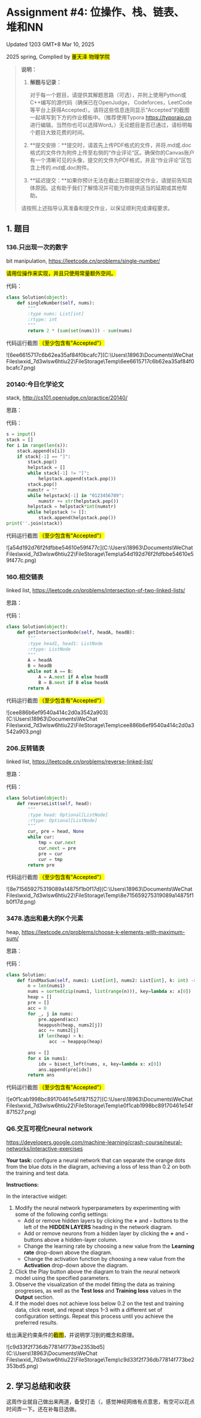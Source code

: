 # Assignment #4: 位操作、栈、链表、堆和NN

Updated 1203 GMT+8 Mar 10, 2025

2025 spring, Complied by <mark>董天泽 物理学院</mark>



> **说明：**
>
> 1. **解题与记录：**
>
>    对于每一个题目，请提供其解题思路（可选），并附上使用Python或C++编写的源代码（确保已在OpenJudge， Codeforces，LeetCode等平台上获得Accepted）。请将这些信息连同显示“Accepted”的截图一起填写到下方的作业模板中。（推荐使用Typora https://typoraio.cn 进行编辑，当然你也可以选择Word。）无论题目是否已通过，请标明每个题目大致花费的时间。
>
> 2. **提交安排：**提交时，请首先上传PDF格式的文件，并将.md或.doc格式的文件作为附件上传至右侧的“作业评论”区。确保你的Canvas账户有一个清晰可见的头像，提交的文件为PDF格式，并且“作业评论”区包含上传的.md或.doc附件。
>
> 3. **延迟提交：**如果你预计无法在截止日期前提交作业，请提前告知具体原因。这有助于我们了解情况并可能为你提供适当的延期或其他帮助。 
>
> 请按照上述指导认真准备和提交作业，以保证顺利完成课程要求。



## 1. 题目

### 136.只出现一次的数字

bit manipulation, https://leetcode.cn/problems/single-number/



<mark>请用位操作来实现，并且只使用常量额外空间。</mark>



代码：

```python
class Solution(object):
    def singleNumber(self, nums):
        """
        :type nums: List[int]
        :rtype: int
        """
        return 2 * (sum(set(nums))) - sum(nums)
```



代码运行截图 <mark>（至少包含有"Accepted"）</mark>

![6ee6615717c6b62ea35af84f0bcafc7](C:\Users\18963\Documents\WeChat Files\wxid_7d3wlsw6htiu22\FileStorage\Temp\6ee6615717c6b62ea35af84f0bcafc7.png)



### 20140:今日化学论文

stack, http://cs101.openjudge.cn/practice/20140/



思路：



代码：

```python
s = input()
stack = []
for i in range(len(s)):
    stack.append(s[i])
    if stack[-1] == "]":
        stack.pop()
        helpstack = []
        while stack[-1] != "[":
            helpstack.append(stack.pop())
        stack.pop()
        numstr = ""
        while helpstack[-1] in "0123456789":
            numstr += str(helpstack.pop())
        helpstack = helpstack*int(numstr)
        while helpstack != []:
            stack.append(helpstack.pop())
print(''.join(stack))
```



代码运行截图 <mark>（至少包含有"Accepted"）</mark>

![a54d192d76f2fdfbbe54610e59f477c](C:\Users\18963\Documents\WeChat Files\wxid_7d3wlsw6htiu22\FileStorage\Temp\a54d192d76f2fdfbbe54610e59f477c.png)



### 160.相交链表

linked list, https://leetcode.cn/problems/intersection-of-two-linked-lists/



思路：



代码：

```python
class Solution(object):
    def getIntersectionNode(self, headA, headB):
        """
        :type head1, head1: ListNode
        :rtype: ListNode
        """
        A = headA
        B = headB
        while not A == B:
            A = A.next if A else headB
            B = B.next if B else headA
        return A
```



代码运行截图 <mark>（至少包含有"Accepted"）</mark>

![cee886b6ef9540a414c2d0a3542a903](C:\Users\18963\Documents\WeChat Files\wxid_7d3wlsw6htiu22\FileStorage\Temp\cee886b6ef9540a414c2d0a3542a903.png)



### 206.反转链表

linked list, https://leetcode.cn/problems/reverse-linked-list/



思路：



代码：

```python
class Solution(object):
    def reverseList(self, head):
        """
        :type head: Optional[ListNode]
        :rtype: Optional[ListNode]
        """
        cur, pre = head, None
        while cur:
            tmp = cur.next 
            cur.next = pre 
            pre = cur      
            cur = tmp      
        return pre
```



代码运行截图 <mark>（至少包含有"Accepted"）</mark>

![8e715659275319089a14875f1b0f17d](C:\Users\18963\Documents\WeChat Files\wxid_7d3wlsw6htiu22\FileStorage\Temp\8e715659275319089a14875f1b0f17d.png)



### 3478.选出和最大的K个元素

heap, https://leetcode.cn/problems/choose-k-elements-with-maximum-sum/



思路：



代码：

```python
class Solution:
    def findMaxSum(self, nums1: List[int], nums2: List[int], k: int) -> List[int]:
        n = len(nums1)
        nums = sorted(zip(nums1, list(range(n))), key=lambda x: x[0])
        heap = []
        pre = []
        acc = 0
        for _, j in nums:
            pre.append(acc)
            heappush(heap, nums2[j])
            acc += nums2[j]
            if len(heap) > k:
                acc -= heappop(heap)
            
        ans = []
        for x in nums1:
            idx = bisect_left(nums, x, key=lambda x: x[0])
            ans.append(pre[idx])
        return ans


```



代码运行截图 <mark>（至少包含有"Accepted"）</mark>

![e0f1cab1998bc89170461e54f871527](C:\Users\18963\Documents\WeChat Files\wxid_7d3wlsw6htiu22\FileStorage\Temp\e0f1cab1998bc89170461e54f871527.png)



### Q6.交互可视化neural network

https://developers.google.com/machine-learning/crash-course/neural-networks/interactive-exercises

**Your task:** configure a neural network that can separate the orange dots from the blue dots in the diagram, achieving a loss of less than 0.2 on both the training and test data.

**Instructions:**

In the interactive widget:

1. Modify the neural network hyperparameters by experimenting with some of the following config settings:
   - Add or remove hidden layers by clicking the **+** and **-** buttons to the left of the **HIDDEN LAYERS** heading in the network diagram.
   - Add or remove neurons from a hidden layer by clicking the **+** and **-** buttons above a hidden-layer column.
   - Change the learning rate by choosing a new value from the **Learning rate** drop-down above the diagram.
   - Change the activation function by choosing a new value from the **Activation** drop-down above the diagram.
2. Click the Play button above the diagram to train the neural network model using the specified parameters.
3. Observe the visualization of the model fitting the data as training progresses, as well as the **Test loss** and **Training loss** values in the **Output** section.
4. If the model does not achieve loss below 0.2 on the test and training data, click reset, and repeat steps 1–3 with a different set of configuration settings. Repeat this process until you achieve the preferred results.

给出满足约束条件的<mark>截图</mark>，并说明学习到的概念和原理。

![c9d33f2f736db77814f773be2353bd5](C:\Users\18963\Documents\WeChat Files\wxid_7d3wlsw6htiu22\FileStorage\Temp\c9d33f2f736db77814f773be2353bd5.png)



## 2. 学习总结和收获

这周作业就自己做出来两道，备受打击（，感觉神经网络有点意思，有空可以花点时间弄一下。还在补每日选做。









